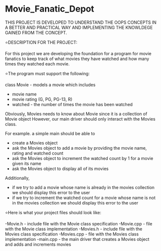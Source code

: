 # Movie_Fanatic_Depot
THIS PROJECT IS DEVELOPED TO UNDERSTAND THE OOPS CONCEPTS IN A BETTER AND PRACTICAL WAY AND IMPLEMENTING THE KNOWLDEGE GAINED FROM THE CONCEPT.

⭐DESCRIPTION FOR THE PROJECT:

For this project we are developing the foundation for a program 
for movie fanatics to keep track of what movies they have watched
and how many times they watched each movie.

⭐The program must support the following:

class Movie - models a movie which includes
- movie name
- movie rating (G, PG, PG-13, R)
- watched - the number of times the movie has been watched

Obviously, Movies needs to know about Movie since it is a collection of Movie object
However, our main driver should only interact with the Movies class.

For example. a simple main should be able to

- create a Movies object
- ask the Movies object to add a movie by providing the movie name, rating and watched count
- ask the Movies object to increment the watched count by 1 for a movie given its name
- ask the Movies object to display all of its movies

Additionally, 

- if we try to add a movie whose name is already in the movies collection 
we should display this error to the user
- if we try to increment the watched count for a movie whose name is not in the movies
collection we should display this error to the user

⭐Here is what your project files should look like:

-Movie.h - include file with the Movie class specification
-Movie.cpp -  file with the Movie class implementation
-Movies.h - include file with the Movies class specification
-Movies.cpp -  file with the Movies class implementation
-main.cpp - the main driver that creates a Movies object and adds and increments movies







